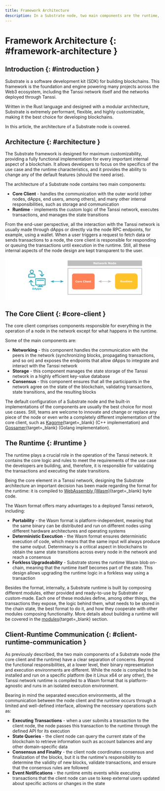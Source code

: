 ```yaml
---
title: Framework Architecture
description: In a Substrate node, two main components are the runtime, which controls the blockchain's state transition, and the client, which manages everything else.
---
```


# Framework Architecture {: #framework-architecture }

## Introduction {: #introduction }

Substrate is a software development kit (SDK) for building blockchains. This framework is the foundation and engine powering many projects across the Web3 ecosystem, including the Tanssi network itself and the networks deployed through Tanssi.

Written in the Rust language and designed with a modular architecture, Substrate is extremely performant, flexible, and highly customizable, making it the best choice for developing blockchains.

In this article, the architecture of a Substrate node is covered.

## Architecture {: #architecture }

The Substrate framework is designed for maximum customizability, providing a fully functional implementation for every important internal aspect of a blockchain. It allows developers to focus on the specifics of the use case and the runtime characteristics, and it provides the ability to change any of the default features (should the need arise).

The architecture of a Substrate node contains two main components:

- **Core Client** - handles the communication with the outer world (other nodes, dApps, end users, among others), and many other internal responsibilities, such as storage and communication
- **Runtime** - implements the custom logic of the Tanssi network, executes transactions, and manages the state transitions

From the end-user perspective, all the interaction with the Tanssi network is usually made through dApps or directly via the node RPC endpoints, for example, using a wallet. When a user triggers a request to fetch data or sends transactions to a node, the core client is responsible for responding or queuing the transactions until execution in the runtime. Still, all these internal aspects of the node design are kept transparent to the user.

![Basic substrate node architecture](/images/learn/framework/architecture/architecture-1.webp)

## The Core Client {: #core-client }

The core client comprises components responsible for everything in the operation of a node in the network except for what happens in the runtime.

Some of the main components are:

- **Networking** - this component handles the communication with the peers in the network (synchronizing blocks, propagating transactions, and so on) and exposes the endpoints that allow dApps to integrate and interact with the Tanssi network
- **Storage** - this component manages the state storage of the Tanssi network in a highly efficient key-value database
- **Consensus** - this component ensures that all the participants in the network agree on the state of the blockchain, validating transactions, state transitions, and the resulting blocks

The default configuration of a Substrate node and the built-in implementations of the components are usually the best choice for most use cases. Still, teams are welcome to innovate and change or replace any piece of the node or even write a completely different implementation of the core client, such as [Kagome](https://github.com/soramitsu/kagome#intro){target=\_blank} (C++ implementation) and [Gossamer](https://github.com/ChainSafe/gossamer#a-go-implementation-of-the-polkadot-host){target=\_blank} (Golang implementation).

## The Runtime {: #runtime }

The runtime plays a crucial role in the operation of the Tanssi network. It contains the core logic and rules to meet the requirements of the use case the developers are building, and, therefore, it is responsible for validating the transactions and executing the state transitions.

Being the core element in a Tanssi network, designing the Substrate architecture an important decision has been made regarding the format for the runtime: it is compiled to [WebAssembly (Wasm)](https://webassembly.org){target=\_blank} byte code.

The Wasm format offers many advantages to a deployed Tanssi network, including:

- **Portability** - the Wasm format is platform-independent, meaning that the same binary can be distributed and run on different nodes using different hardware architectures and operating systems
- **Deterministic Execution** - the Wasm format ensures deterministic execution of code, which means that the same input will always produce the same output. Determinacy is a critical aspect in blockchains to obtain the same state transitions across every node in the network and reach a consensus
- **Forkless Upgradeability** - Substrate stores the runtime Wasm blob on-chain, meaning that the runtime itself becomes part of the state. This design allows upgrading the runtime logic in a forkless way using a transaction

Besides the format, internally, a Substrate runtime is built by composing different modules, either provided and ready-to-use by Substrate or custom-made. Each one of these modules define, among other things, the transactions they expose, the logic behind them, what needs to be stored in the chain state, the best format to do it, and how they cooperate with other modules composing functionality. More details about building a runtime will be covered in the [modules](/learn/framework/modules/){target=\_blank} section.

## Client-Runtime Communication {: #client-runtime-communication }

As previously described, the two main components of a Substrate node (the core client and the runtime) have a clear separation of concerns. Beyond the functional responsibilities, at a lower level, their binary representation and execution environments are different. While the node is compiled to be installed and run on a specific platform (be it Linux x64 or any other), the Tanssi network runtime is compiled to a Wasm format that is platform-agnostic and runs in an isolated execution environment.

Bearing in mind the separated execution environments, all the communication between the node client and the runtime occurs through a limited and well-defined interface, allowing the necessary operations such as:

- **Executing Transactions** - when a user submits a transaction to the client node, the node passes this transaction to the runtime through the defined API for its execution
- **State Queries** - the client node can query the current state of the blockchain to retrieve information such as account balances and any other domain-specific data
- **Consensus and Finality** - the client node coordinates consensus and finalization of the blocks, but it is the runtime's responsibility to determine the validity of new blocks, validate transactions, and ensure that the consensus rules are followed
- **Event Notifications** - the runtime emits events while executing transactions that the client node can use to keep external users updated about specific actions or changes in the state
